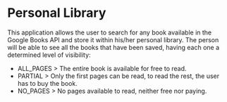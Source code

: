 # Personal Library

This application allows the user to search for any book available in the Google Books API and store it within his/her personal library. The person will be able to see all the books that have been saved, having each one a determined level of visibility:
* ALL_PAGES > The entire book is available for free to read.
* PARTIAL > Only the first pages can be read, to read the rest, the user has to buy the book.
* NO_PAGES > No pages available to read, neither free nor paying.

